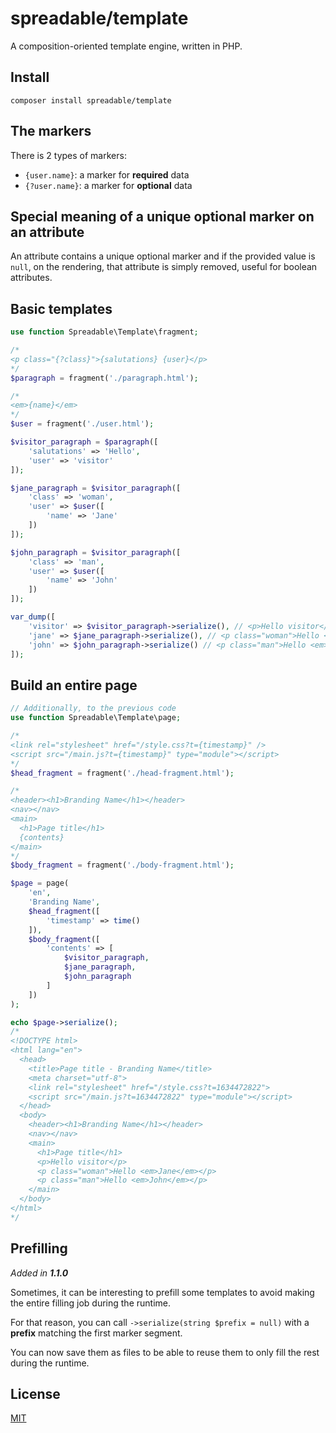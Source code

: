 # spreadable/template

A composition-oriented template engine, written in PHP.

## Install

`composer install spreadable/template`


## The markers

There is 2 types of markers:
* `{user.name}`: a marker for **required** data
* `{?user.name}`: a marker for **optional** data


## Special meaning of a unique optional marker on an attribute

An attribute contains a unique optional marker and if the provided
value is `null`, on the rendering, that attribute is simply removed,
useful for boolean attributes.

## Basic templates

```php
use function Spreadable\Template\fragment;

/*
<p class="{?class}">{salutations} {user}</p>
*/
$paragraph = fragment('./paragraph.html');

/*
<em>{name}</em>
*/
$user = fragment('./user.html');

$visitor_paragraph = $paragraph([
    'salutations' => 'Hello',
    'user' => 'visitor'
]);

$jane_paragraph = $visitor_paragraph([
    'class' => 'woman',
    'user' => $user([
        'name' => 'Jane'
    ])
]);

$john_paragraph = $visitor_paragraph([
    'class' => 'man',
    'user' => $user([
        'name' => 'John'
    ])
]);

var_dump([
    'visitor' => $visitor_paragraph->serialize(), // <p>Hello visitor</p>
    'jane' => $jane_paragraph->serialize(), // <p class="woman">Hello <em>Jane</em></p>"
    'john' => $john_paragraph->serialize() // <p class="man">Hello <em>John</em></p>
]);
```

## Build an entire page

```php
// Additionally, to the previous code
use function Spreadable\Template\page;

/*
<link rel="stylesheet" href="/style.css?t={timestamp}" />
<script src="/main.js?t={timestamp}" type="module"></script>
*/
$head_fragment = fragment('./head-fragment.html');

/*
<header><h1>Branding Name</h1></header>
<nav></nav>
<main>
  <h1>Page title</h1>
  {contents}
</main>
*/ 
$body_fragment = fragment('./body-fragment.html');

$page = page(
    'en',
    'Branding Name',
    $head_fragment([
        'timestamp' => time()
    ]),
    $body_fragment([
        'contents' => [
            $visitor_paragraph,
            $jane_paragraph,
            $john_paragraph
        ]
    ])
);

echo $page->serialize();
/*
<!DOCTYPE html>
<html lang="en">
  <head>
    <title>Page title - Branding Name</title>
    <meta charset="utf-8">
    <link rel="stylesheet" href="/style.css?t=1634472822">
    <script src="/main.js?t=1634472822" type="module"></script>
  </head>
  <body>
    <header><h1>Branding Name</h1></header>
    <nav></nav>
    <main>
      <h1>Page title</h1>
      <p>Hello visitor</p>
      <p class="woman">Hello <em>Jane</em></p>
      <p class="man">Hello <em>John</em></p>
    </main>
  </body>
</html>
*/
```

## Prefilling

*Added in **1.1.0***

Sometimes, it can be interesting to prefill some templates to avoid making the entire filling job during the runtime.

For that reason, you can call `->serialize(string $prefix = null)` with a **prefix** matching the first marker segment.

You can now save them as files to be able to reuse them to only fill the rest during the runtime.

## License

[MIT](./license)
